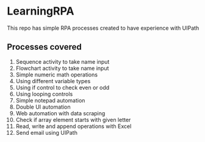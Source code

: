 # LearningRPA
This repo has simple RPA processes created to have experience with UIPath

## Processes covered
1. Sequence activity to take name input
2. Flowchart activity to take name input
3. Simple numeric math operations
4. Using different variable types
5. Using if control to check even or odd
6. Using looping controls
7. Simple notepad automation
8. Double UI automation
9. Web automation with data scraping
10. Check if array element starts with given letter
11. Read, write and append operations with Excel
12. Send email using UIPath